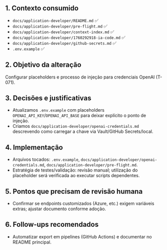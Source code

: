 ## 1. Contexto consumido
- `docs/application-developer/README.md` ✅
- `docs/application-developer/pre-flight.md` ✅
- `docs/application-developer/context-index.md` ✅
- `docs/application-developer/1760292918-ia-code.md` ✅
- `docs/application-developer/github-secrets.md` ✅
- `.env.example` ✅

## 2. Objetivo da alteração
Configurar placeholders e processo de injeção para credenciais OpenAI (T-071).

## 3. Decisões e justificativas
- Atualizamos `.env.example` com placeholders `OPENAI_API_KEY`/`OPENAI_API_BASE` para deixar explícito o ponto de injeção.
- Criamos `docs/application-developer/openai-credentials.md` descrevendo como carregar a chave via Vault/GitHub Secrets/local.

## 4. Implementação
- Arquivos tocados: `.env.example`, `docs/application-developer/openai-credentials.md`, `docs/application-developer/pre-flight.md`.
- Estratégia de testes/validação: revisão manual; utilização do placeholder será verificada ao executar scripts dependentes.

## 5. Pontos que precisam de revisão humana
- Confirmar se endpoints customizados (Azure, etc.) exigem variáveis extras; ajustar documento conforme adoção.

## 6. Follow-ups recomendados
- Automatizar export em pipelines (GitHub Actions) e documentar no README principal.
